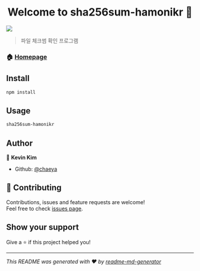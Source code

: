 <h1 align="center">Welcome to sha256sum-hamonikr 👋</h1>
<p>
  <img src="https://img.shields.io/badge/version-0.2.0-blue.svg?cacheSeconds=2592000" />
</p>

> 파일 체크썸 확인 프로그램

### 🏠 [Homepage](https://hamonikr.org)

## Install

```sh
npm install
```

## Usage

```sh
sha256sum-hamonikr
```

## Author

👤 **Kevin Kim**

* Github: [@chaeya](https://github.com/chaeya)

## 🤝 Contributing

Contributions, issues and feature requests are welcome!<br />Feel free to check [issues page](https://github.com/ivsteam/sha256sum-hamonikr/issues).

## Show your support

Give a ⭐️ if this project helped you!

***
_This README was generated with ❤️ by [readme-md-generator](https://github.com/kefranabg/readme-md-generator)_